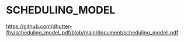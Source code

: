# SCHEDULING_MODEL
https://github.com/dhutter-fhv/scheduling_model_pdf/blob/main/document/scheduling_modell.pdf
